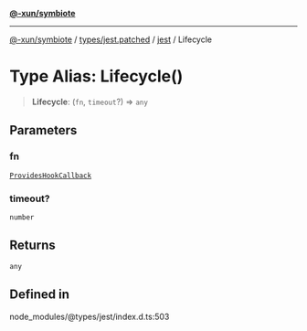 [**@-xun/symbiote**](../../../../../README.md)

***

[@-xun/symbiote](../../../../../README.md) / [types/jest.patched](../../../README.md) / [jest](../README.md) / Lifecycle

# Type Alias: Lifecycle()

> **Lifecycle**: (`fn`, `timeout`?) => `any`

## Parameters

### fn

[`ProvidesHookCallback`](ProvidesHookCallback.md)

### timeout?

`number`

## Returns

`any`

## Defined in

node\_modules/@types/jest/index.d.ts:503
